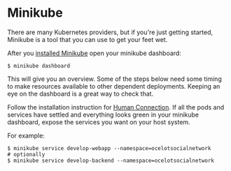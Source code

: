 # Minikube

There are many Kubernetes providers, but if you're just getting started, Minikube is a tool that you can use to get your feet wet.

After you [installed Minikube](https://kubernetes.io/docs/tasks/tools/install-minikube/)
open your minikube dashboard:

```text
$ minikube dashboard
```

This will give you an overview. Some of the steps below need some timing to make resources available to other dependent deployments. Keeping an eye on the dashboard is a great way to check that.

Follow the installation instruction for [Human Connection](../human-connection/README.md).
If all the pods and services have settled and everything looks green in your
minikube dashboard, expose the services you want on your host system.

For example:

```text
$ minikube service develop-webapp --namespace=ocelotsocialnetwork
# optionally
$ minikube service develop-backend --namespace=ocelotsocialnetwork
```

